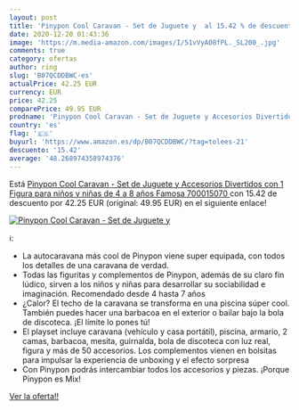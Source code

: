 ```yaml
---
layout: post
title: 'Pinypon Cool Caravan - Set de Juguete y  al 15.42 % de descuento'
date: 2020-12-20 01:43:36
image: 'https://m.media-amazon.com/images/I/51vVyAO8fPL._SL200_.jpg'
comments: true
category: ofertas
author: ring
slug: 'B07QCDDBWC-es'
actualPrice: 42.25 EUR
currency: EUR
price: 42.25
comparePrice: 49.95 EUR
prodname: 'Pinypon Cool Caravan - Set de Juguete y Accesorios Divertidos con 1 Figura para niños y niñas de 4 a 8 años  Famosa 700015070 '
country: 'es'
flag: '🇪🇸'
buyurl: 'https://www.amazon.es/dp/B07QCDDBWC/?tag=tolees-21'
descuento: '15.42'
average: '48.268974358974376'
---
```


Está [Pinypon Cool Caravan - Set de Juguete y Accesorios Divertidos con 1 Figura para niños y niñas de 4 a 8 años  Famosa 700015070 ](https://www.amazon.es/dp/B07QCDDBWC/?tag=tolees-21) con 15.42 de descuento por 42.25 EUR (original: 49.95 EUR) en el siguiente enlace!

[![Pinypon Cool Caravan - Set de Juguete y ](https://m.media-amazon.com/images/I/51vVyAO8fPL._SL200_.jpg)](https://www.amazon.es/dp/B07QCDDBWC/?tag=tolees-21)

ℹ️:

- La autocaravana más cool de Pinypon viene super equipada, con todos los detalles de una caravana de verdad.
- Todas las figuritas y complementos de Pinypon, además de su claro fin lúdico, sirven a los niños y niñas para desarrollar su sociabilidad e imaginación. Recomendado desde 4 hasta 7 años
- ¿Calor? El techo de la caravana se transforma en una piscina súper cool. También puedes hacer una barbacoa en el exterior o bailar bajo la bola de discoteca. ¡El límite lo pones tú!
- El playset incluye caravana (vehículo y casa portátil), piscina, armario, 2 camas, barbacoa, mesita, guirnalda, bola de discoteca con luz real, figura y más de 50 accesorios. Los complementos vienen en bolsitas para impulsar la experiencia de unboxing y el efecto sorpresa
- Con Pinypon podrás intercambiar todos los accesorios y piezas. ¡Porque Pinypon es Mix!

[Ver la oferta!!](https://www.amazon.es/dp/B07QCDDBWC/?tag=tolees-21)
